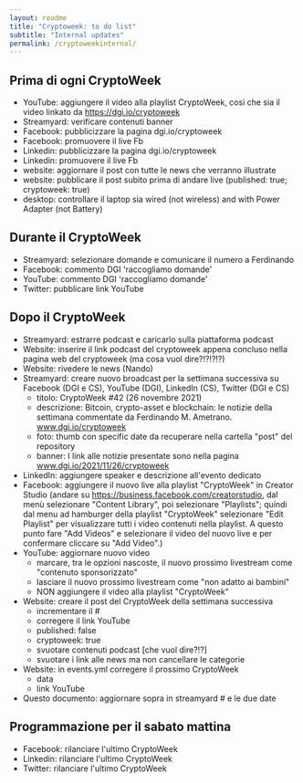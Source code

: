 ```yaml
---
layout: readme
title: "Cryptoweek: to do list"
subtitle: "Internal updates"
permalink: /cryptoweekinternal/
---
```


## Prima di ogni CryptoWeek

* YouTube: aggiungere il video alla playlist CryptoWeek,
  così che sia il video linkato da <https://dgi.io/cryptoweek>
* Streamyard: verificare contenuti banner
* Facebook: pubblicizzare la pagina dgi.io/cryptoweek
* Facebook: promuovere il live Fb
* Linkedin: pubblicizzare la pagina dgi.io/cryptoweek
* Linkedin: promuovere il live Fb
* website: aggiornare il post con tutte le news che verranno illustrate
* website: pubblicare il post subito prima di andare live (published: true; cryptoweek: true)
* desktop: controllare il laptop sia wired (not wireless) and with Power Adapter (not Battery)

## Durante il CryptoWeek

* Streamyard: selezionare domande e comunicare il numero a Ferdinando
* Facebook: commento DGI 'raccogliamo domande'
* YouTube: commento DGI 'raccogliamo domande'
* Twitter: pubblicare link YouTube

## Dopo il CryptoWeek

* Streamyard: estrarre podcast e caricarlo sulla piattaforma podcast
* Website: inserire il link podcast del cryptoweek appena concluso nella pagina web del cryptoweek (ma cosa vuol dire?!?!?!?)
* Website: rivedere le news (Nando)
* Streamyard: creare nuovo broadcast per la settimana successiva su Facebook (DGI e CS), YouTube (DGI), LinkedIn (CS), Twitter (DGI e CS)
  * titolo: CryptoWeek #42 (26 novembre 2021)
  * descrizione: Bitcoin, crypto-asset e blockchain: le notizie della settimana commentate da Ferdinando M. Ametrano. www.dgi.io/cryptoweek
  * foto: thumb con specific date da recuperare nella cartella "post" del repository
  * banner: I link alle notizie presentate sono nella pagina www.dgi.io/2021/11/26/cryptoweek
* LinkedIn: aggiungere speaker e descrizione all'evento dedicato
* Facebook: aggiungere il nuovo live alla playlist "CryptoWeek" in Creator Studio (andare su https://business.facebook.com/creatorstudio, dal menù selezionare "Content Library", poi selezionare "Playlists"; quindi dal menu ad hamburger della playlist "CryptoWeek" selezionare "Edit Playlist" per visualizzare tutti i video contenuti nella playlist. A questo punto fare "Add Videos" e selezionare il video del nuovo live e per confermare cliccare su "Add Video".)
* YouTube: aggiornare nuovo video
  * marcare, tra le opzioni nascoste, il nuovo prossimo livestream come "contenuto sponsorizzato"
  * lasciare il nuovo prossimo livestream come "non adatto ai bambini"
  * NON aggiungere il video alla playlist "CryptoWeek"
* Website: creare il post del CryptoWeek della settimana successiva
  * incrementare il #
  * corregere il link YouTube
  * published: false
  * cryptoweek: true
  * svuotare contenuti podcast [che vuol dire?!?]
  * svuotare i link alle news ma non cancellare le categorie
* Website: in events.yml corregere il prossimo CryptoWeek
  * data
  * link YouTube
* Questo documento: aggiornare sopra in streamyard # e le due date

## Programmazione per il sabato mattina

* Facebook: rilanciare l'ultimo CryptoWeek
* Linkedin: rilanciare l'ultimo CryptoWeek
* Twitter: rilanciare l'ultimo CryptoWeek
